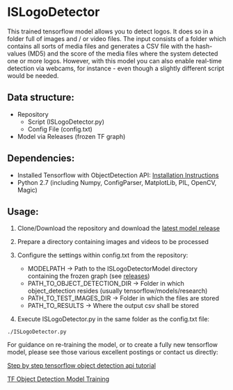 # ISLogoDetector
This trained tensorflow model allows you to detect logos. It does so in a folder full of images and / or video files. The input consists of a folder which contains all sorts of media files and generates a CSV file with the hash-values (MD5) and the score of the media files where the system detected one or more logos. However, with this model you can also enable real-time detection via webcams, for instance - even though a slightly different script would be needed.

## Data structure:
- Repository
  - Script (ISLogoDetector.py)
  - Config File (config.txt)
- Model via Releases (frozen TF graph)


## Dependencies:
- Installed Tensorflow with ObjectDetection API: [Installation Instructions](https://github.com/tensorflow/models/blob/master/research/object_detection/g3doc/installation.md)
- Python 2.7 (including Numpy, ConfigParser, MatplotLib, PIL, OpenCV, Magic)

## Usage:
1) Clone/Download the repository and download the [latest model release](https://github.com/bkpifc/ISLogoDetector/releases)

2) Prepare a directory containing images and videos to be processed

3) Configure the settings within config.txt from the repository:
   - MODELPATH → Path to the ISLogoDetectorModel directory containing the frozen graph (see [releases](https://github.com/bkpifc/ISLogoDetector/releases))
   - PATH_TO_OBJECT_DETECTION_DIR → Folder in which object_detection resides (usually tensorflow/models/research)
   - PATH_TO_TEST_IMAGES_DIR → Folder in which the files are stored
   - PATH_TO_RESULTS → Where the output csv shall be stored

4) Execute ISLogoDetector.py in the same folder as the config.txt file:

`./ISLogoDetector.py`

For guidance on re-training the model, or to create a fully new tensorflow model, please see those various excellent postings or contact us directly: 

[Step by step tensorflow object detection api tutorial](https://medium.com/@WuStangDan/step-by-step-tensorflow-object-detection-api-tutorial-part-1-selecting-a-model-a02b6aabe39e)

[TF Object Detection Model Training](https://gist.github.com/douglasrizzo/c70e186678f126f1b9005ca83d8bd2ce)
